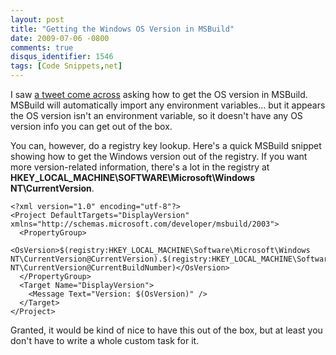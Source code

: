 ```yaml
---
layout: post
title: "Getting the Windows OS Version in MSBuild"
date: 2009-07-06 -0800
comments: true
disqus_identifier: 1546
tags: [Code Snippets,net]
---
```

I saw [a tweet come
across](http://twitter.com/chadmyers/status/2502153625) asking how to
get the OS version in MSBuild. MSBuild will automatically import any
environment variables... but it appears the OS version isn't an
environment variable, so it doesn't have any OS version info you can get
out of the box.

You can, however, do a registry key lookup. Here's a quick MSBuild
snippet showing how to get the Windows version out of the registry. If
you want more version-related information, there's a lot in the registry
at **HKEY\_LOCAL\_MACHINE\\SOFTWARE\\Microsoft\\Windows
NT\\CurrentVersion**.

    <?xml version="1.0" encoding="utf-8"?>
    <Project DefaultTargets="DisplayVersion" xmlns="http://schemas.microsoft.com/developer/msbuild/2003">
      <PropertyGroup>
        <OsVersion>$(registry:HKEY_LOCAL_MACHINE\Software\Microsoft\Windows NT\CurrentVersion@CurrentVersion).$(registry:HKEY_LOCAL_MACHINE\Software\Microsoft\Windows NT\CurrentVersion@CurrentBuildNumber)</OsVersion>
      </PropertyGroup>
      <Target Name="DisplayVersion">
        <Message Text="Version: $(OsVersion)" />
      </Target>
    </Project>

Granted, it would be kind of nice to have this out of the box, but at
least you don't have to write a whole custom task for it.

